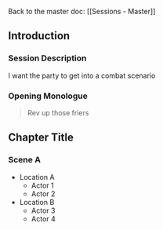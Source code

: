 Back to the master doc: [[Sessions - Master]]
## Introduction
### Session Description
I want the party to get into a combat scenario
### Opening Monologue
> Rev up those friers 

## Chapter Title
### Scene A
- Location A
	- Actor 1
	- Actor 2
- Location B
	- Actor 3
	- Actor 4
